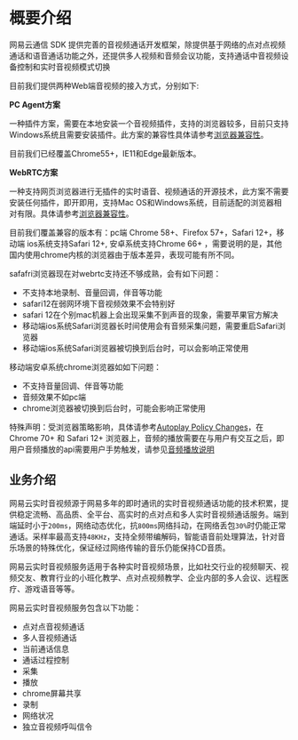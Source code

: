 # <span id="概要介绍">概要介绍</span>

网易云通信 SDK 提供完善的音视频通话开发框架，除提供基于网络的点对点视频通话和语音通话功能之外，还提供多人视频和音频会议功能，支持通话中音视频设备控制和实时音视频模式切换

目前我们提供两种Web端音视频的接入方式，分别如下:

**PC Agent方案**

一种插件方案，需要在本地安装一个音视频插件，支持的浏览器较多，目前只支持Windows系统且需要安装插件。此方案的兼容性具体请参考[浏览器兼容性](http://caniuse.com/#search=webgl)。

目前我们已经覆盖Chrome55+，IE11和Edge最新版本。

**WebRTC方案**

一种支持网页浏览器进行无插件的实时语音、视频通话的开源技术，此方案不需要安装任何插件，即开即用，支持Mac OS和Windows系统，目前适配的浏览器相对有限。具体请参考[浏览器兼容性](http://caniuse.com/#search=webrtc)。


目前我们覆盖兼容的版本有：pc端 Chrome 58+、Firefox 57+，Safari 12+，移动端 ios系统支持Safari 12+, 安卓系统支持Chrome 66+ ，需要说明的是，其他国内使用chrome内核的浏览器由于版本差异，表现可能有所不同。


safafri浏览器现在对webrtc支持还不够成熟，会有如下问题：

- 不支持本地录制、音量回调，伴音等功能
- safari12在弱网环境下音视频效果不会特别好
- safari 12在个别mac机器上会出现采集不到声音的现象，需要苹果官方解决
- 移动端ios系统Safari浏览器长时间使用会有音频采集问题，需要重启Safari浏览器
-  移动端ios系统Safari浏览器被切换到后台时，可以会影响正常使用


移动端安卓系统chrome浏览器如如下问题：

- 不支持音量回调、伴音等功能
- 音频效果不如pc端
- chrome浏览器被切换到后台时，可能会影响正常使用


特殊声明：受浏览器策略影响，具体请参考[Autoplay Policy Changes](https://developers.google.com/web/updates/2017/09/autoplay-policy-changes)，在 Chrome 70+ 和 Safari 12+ 浏览器上，音频的播放需要在与用户有交互之后，即用户音频播放的api需要用户手势触发，请参见[音频播放说明](/docs/product/音视频通话/SDK开发集成/Web开发集成/播放?#音频播放说明)


## <span id="业务介绍">业务介绍</span>

网易云实时音视频源于网易多年的即时通讯的实时音视频通话功能的技术积累，提供稳定流畅、高品质、全平台、高实时的点对点和多人实时音视频通话服务。端到端延时小于`200ms`，网络动态优化，抗`800ms`网络抖动，在网络丢包`30%`时仍能正常通话。采样率最高支持`48KHz`，支持全频带编解码，智能语音前处理算法，针对音乐场景的特殊优化，保证经过网络传输的音乐仍能保持CD音质。

网易云实时音视频服务适用于各种实时音视频场景，比如社交行业的视频聊天、视频交友、教育行业的小班化教学、点对点视频教学、企业内部的多人会议、远程医疗、游戏语音等等。

网易云实时音视频服务包含以下功能：

- 点对点音视频通话
- 多人音视频通话
- 当前通话信息
- 通话过程控制
- 采集
- 播放
- chrome屏幕共享
- 录制
- 网络状况
- 独立音视频呼叫信令
